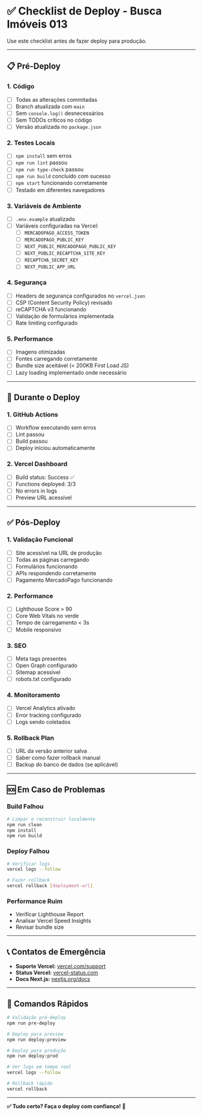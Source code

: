 # ✅ Checklist de Deploy - Busca Imóveis 013

Use este checklist antes de fazer deploy para produção.

---

## 📋 Pré-Deploy

### 1. Código
- [ ] Todas as alterações commitadas
- [ ] Branch atualizada com `main`
- [ ] Sem `console.log()` desnecessários
- [ ] Sem TODOs críticos no código
- [ ] Versão atualizada no `package.json`

### 2. Testes Locais
- [ ] `npm install` sem erros
- [ ] `npm run lint` passou
- [ ] `npm run type-check` passou
- [ ] `npm run build` concluído com sucesso
- [ ] `npm start` funcionando corretamente
- [ ] Testado em diferentes navegadores

### 3. Variáveis de Ambiente
- [ ] `.env.example` atualizado
- [ ] Variáveis configuradas na Vercel:
  - [ ] `MERCADOPAGO_ACCESS_TOKEN`
  - [ ] `MERCADOPAGO_PUBLIC_KEY`
  - [ ] `NEXT_PUBLIC_MERCADOPAGO_PUBLIC_KEY`
  - [ ] `NEXT_PUBLIC_RECAPTCHA_SITE_KEY`
  - [ ] `RECAPTCHA_SECRET_KEY`
  - [ ] `NEXT_PUBLIC_APP_URL`

### 4. Segurança
- [ ] Headers de segurança configurados no `vercel.json`
- [ ] CSP (Content Security Policy) revisado
- [ ] reCAPTCHA v3 funcionando
- [ ] Validação de formulários implementada
- [ ] Rate limiting configurado

### 5. Performance
- [ ] Imagens otimizadas
- [ ] Fontes carregando corretamente
- [ ] Bundle size aceitável (< 200KB First Load JS)
- [ ] Lazy loading implementado onde necessário

---

## 🚀 Durante o Deploy

### 1. GitHub Actions
- [ ] Workflow executando sem erros
- [ ] Lint passou
- [ ] Build passou
- [ ] Deploy iniciou automaticamente

### 2. Vercel Dashboard
- [ ] Build status: Success ✅
- [ ] Functions deployed: 3/3
- [ ] No errors in logs
- [ ] Preview URL acessível

---

## ✅ Pós-Deploy

### 1. Validação Funcional
- [ ] Site acessível na URL de produção
- [ ] Todas as páginas carregando
- [ ] Formulários funcionando
- [ ] APIs respondendo corretamente
- [ ] Pagamento MercadoPago funcionando

### 2. Performance
- [ ] Lighthouse Score > 90
- [ ] Core Web Vitals no verde
- [ ] Tempo de carregamento < 3s
- [ ] Mobile responsivo

### 3. SEO
- [ ] Meta tags presentes
- [ ] Open Graph configurado
- [ ] Sitemap acessível
- [ ] robots.txt configurado

### 4. Monitoramento
- [ ] Vercel Analytics ativado
- [ ] Error tracking configurado
- [ ] Logs sendo coletados

### 5. Rollback Plan
- [ ] URL da versão anterior salva
- [ ] Saber como fazer rollback manual
- [ ] Backup do banco de dados (se aplicável)

---

## 🆘 Em Caso de Problemas

### Build Falhou
```bash
# Limpar e reconstruir localmente
npm run clean
npm install
npm run build
```

### Deploy Falhou
```bash
# Verificar logs
vercel logs --follow

# Fazer rollback
vercel rollback [deployment-url]
```

### Performance Ruim
- Verificar Lighthouse Report
- Analisar Vercel Speed Insights
- Revisar bundle size

---

## 📞 Contatos de Emergência

- **Suporte Vercel:** [vercel.com/support](https://vercel.com/support)
- **Status Vercel:** [vercel-status.com](https://www.vercel-status.com/)
- **Docs Next.js:** [nextjs.org/docs](https://nextjs.org/docs)

---

## 🎯 Comandos Rápidos

```bash
# Validação pré-deploy
npm run pre-deploy

# Deploy para preview
npm run deploy:preview

# Deploy para produção
npm run deploy:prod

# Ver logs em tempo real
vercel logs --follow

# Rollback rápido
vercel rollback
```

---

**✅ Tudo certo? Faça o deploy com confiança!** 🚀

